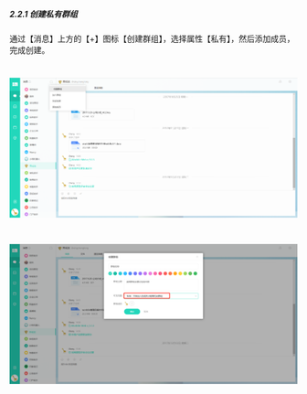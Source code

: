 ##### 2.2.1 创建私有群组

通过【消息】上方的【+】图标【创建群组】，选择属性【私有】，然后添加成员，完成创建。

# ![](/assets/2.2.1创建群组.png)

# ![](/assets/2.2.1创建群组私有化.png)